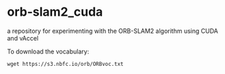 # orb-slam2_cuda
a repository for experimenting with the ORB-SLAM2 algorithm using CUDA and vAccel

To download the vocabulary:
```
wget https://s3.nbfc.io/orb/ORBvoc.txt
```
